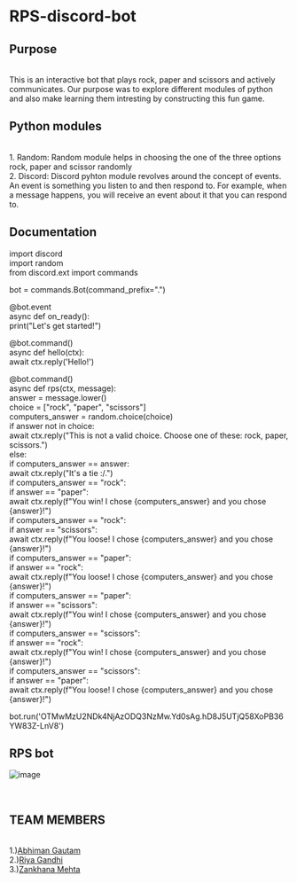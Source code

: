 # RPS-discord-bot
## Purpose
<br>
This is an interactive bot that plays rock, paper and scissors and actively communicates. Our purpose was to explore different modules of python and also make learning them intresting by constructing this fun game.
<br>

## Python modules
<br>
1. Random: Random module helps in choosing the one of the three options rock, paper and scissor randomly
<br>
2. Discord: Discord pyhton module revolves around the concept of events. An event is something you listen to and then respond to. For example, when a message happens, you will receive an event about it that you can respond to.
<br>

## Documentation

import discord<br>
import random<br>
from discord.ext import commands<br>

bot = commands.Bot(command_prefix=".")<br>


@bot.event<br>
async def on_ready():<br>
    print("Let's get started!")<br>


@bot.command()<br>
async def hello(ctx):<br>
    await ctx.reply('Hello!')<br>


@bot.command()<br>
async def rps(ctx, message):<br>
    answer = message.lower()<br>
    choice = ["rock", "paper", "scissors"]<br>
    computers_answer = random.choice(choice)<br>
    if answer not in choice:<br>
        await ctx.reply("This is not a valid choice. Choose one of these: rock, paper, scissors.")<br>
    else:<br>
        if computers_answer == answer:<br>
            await ctx.reply("It's a tie :/.")<br>
        if computers_answer == "rock":<br>
            if answer == "paper":<br>
                await ctx.reply(f"You win! I chose {computers_answer} and you chose {answer}!")<br>
        if computers_answer == "rock":<br>
            if answer == "scissors":<br>
                await ctx.reply(f"You loose! I chose {computers_answer} and you chose {answer}!")<br>
        if computers_answer == "paper":<br>
            if answer == "rock":<br>
                await ctx.reply(f"You loose! I chose {computers_answer} and you chose {answer}!")<br>
        if computers_answer == "paper":<br>
            if answer == "scissors":<br>
                await ctx.reply(f"You win! I chose {computers_answer} and you chose {answer}!")<br>
        if computers_answer == "scissors":<br>
            if answer == "rock":<br>
                await ctx.reply(f"You win! I chose {computers_answer} and you chose {answer}!")<br>
        if computers_answer == "scissors":<br>
            if answer == "paper":<br>
                await ctx.reply(f"You loose! I chose {computers_answer} and you chose {answer}!")<br>

bot.run('OTMwMzU2NDk4NjAzODQ3NzMw.Yd0sAg.hD8J5UTjQ58XoPB36YW83Z-LnV8')<br>
## RPS bot <br>
![image](https://user-images.githubusercontent.com/96763019/188546779-66583fce-a325-4420-bd53-05c4c74c1ed8.png)
<br>

<br>

## TEAM MEMBERS
<br>
1.)<a href="https://github.com/Abhiman1211">Abhiman Gautam </a>
<br>
2.)<a href="https://github.com/Riya1929">Riya Gandhi </a>
<br>
3.)<a href="https://github.com/zankhana46">Zankhana Mehta </a>
<br>
